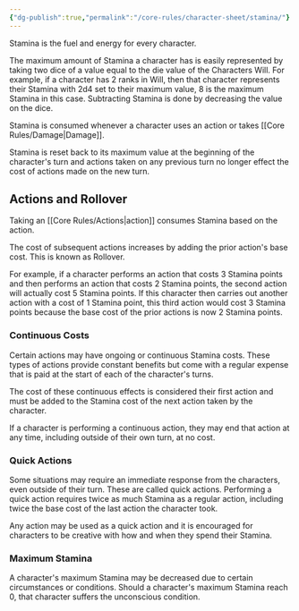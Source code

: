 ```yaml
---
{"dg-publish":true,"permalink":"/core-rules/character-sheet/stamina/"}
---
```


Stamina is the fuel and energy for every character. 

The maximum amount of Stamina a character has is easily represented by taking two dice of a value equal to the die value of the Characters Will. 
For example, if a character has 2 ranks in Will, then that character represents their Stamina with 2d4 set to their maximum value, 8 is the maximum Stamina in this case. Subtracting Stamina is done by decreasing the value on the dice.

Stamina is consumed whenever a character uses an action or takes [[Core Rules/Damage\|Damage]].

Stamina is reset back to its maximum value at the beginning of the character's turn and actions taken on any previous turn no longer effect the cost of actions made on the new turn.

## Actions and Rollover
Taking an [[Core Rules/Actions\|action]] consumes Stamina based on the action. 

The cost of subsequent actions increases by adding the prior action's base cost. This is known as Rollover.

For example, if a character performs an action that costs 3 Stamina points and then performs an action that costs 2 Stamina points, the second action will actually cost 5 Stamina points. 
If this character then carries out another action with a cost of 1 Stamina point, this third action would cost 3 Stamina points because the base cost of the prior actions is now 2 Stamina points.

### Continuous Costs
Certain actions may have ongoing or continuous Stamina costs. These types of actions provide constant benefits but come with a regular expense that is paid at the start of each of the character's turns.

The cost of these continuous effects is considered their first action and must be added to the Stamina cost of the next action taken by the character.

If a character is performing a continuous action, they may end that action at any time, including outside of their own turn, at no cost.

### Quick Actions
Some situations may require an immediate response from the characters, even outside of their turn. These are called quick actions. Performing a quick action requires twice as much Stamina as a regular action, including twice the base cost of the last action the character took.

Any action may be used as a quick action and it is encouraged for characters to be creative with how and when they spend their Stamina.

### Maximum Stamina
A character's maximum Stamina may be decreased due to certain circumstances or conditions. Should a character's maximum Stamina reach 0, that character suffers the unconscious condition.